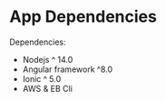 App Dependencies
===============

Dependencies:   
- Nodejs ^ 14.0
- Angular framework ^8.0
- Ionic ^ 5.0
- AWS & EB Cli